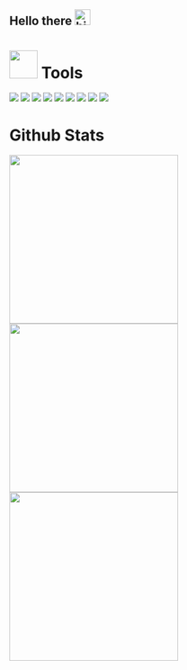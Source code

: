 ## Hello there <img src="https://user-images.githubusercontent.com/1303154/88677602-1635ba80-d120-11ea-84d8-d263ba5fc3c0.gif" width="28px" height="28px" alt="hi">

# <img src="https://media.giphy.com/media/VgCDAzcKvsR6OM0uWg/giphy.gif" width="50"> Tools

![](https://img.shields.io/badge/Visual%20Studio%20Code-0078d7.svg?style=for-the-badge&logo=visual-studio-code&logoColor=white)
![](https://img.shields.io/badge/MySQL-005C84?style=for-the-badge&logo=mysql&logoColor=white)
![](https://img.shields.io/badge/Python-14354C?style=for-the-badge&logo=python&logoColor=white)
![](https://img.shields.io/badge/scikit--learn-%23F7931E.svg?style=for-the-badge&logo=scikit-learn&logoColor=white)
![](https://img.shields.io/badge/numpy-%23013243.svg?style=for-the-badge&logo=numpy&logoColor=white)
![](https://img.shields.io/badge/pandas-%23150458.svg?style=for-the-badge&logo=pandas&logoColor=white)
![](https://img.shields.io/badge/jupyter-%23FA0F00.svg?style=for-the-badge&logo=jupyter&logoColor=white)
![](https://img.shields.io/badge/Seaborn-%23E69F00.svg?style=for-the-badge&logo=seaborn&logoColor=white)
![](https://img.shields.io/badge/Matplotlib-%23ffffff.svg?style=for-the-badge&logo=Matplotlib&logoColor=black)

# Github Stats
<img src="https://github-readme-stats.vercel.app/api?username=NiceCats&show_icons=true&rank_icon=github&include_all_commits=true&theme=codeSTACKr" width="300"><img src="https://github-readme-stats.vercel.app/api/top-langs/?username=NiceCats&count_private=true&layout=compact" width="300">
<img src="https://github-contribution-stats.vercel.app/api/?username=NiceCats&theme=onedark" width="300">